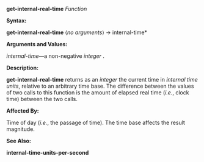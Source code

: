 **get-internal-real-time** *Function* 



**Syntax:** 



**get-internal-real-time** ⟨*no arguments*⟩ → internal-time* 



**Arguments and Values:** 



*internal-time*—a non-negative *integer* . 



**Description:** 



**get-internal-real-time** returns as an *integer* the current time in *internal time units*, relative to an arbitrary time base. The difference between the values of two calls to this function is the amount of elapsed real time (*i.e.*, clock time) between the two calls. 



**Affected By:** 



Time of day (*i.e.*, the passage of time). The time base affects the result magnitude. 



 



 



**See Also:** 



**internal-time-units-per-second** 



